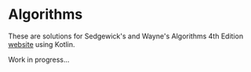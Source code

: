 ﻿# Algorithms

These are solutions for Sedgewick's and Wayne's Algorithms 4th Edition [website](https://algs4.cs.princeton.edu/home/) using Kotlin.

Work in progress...
